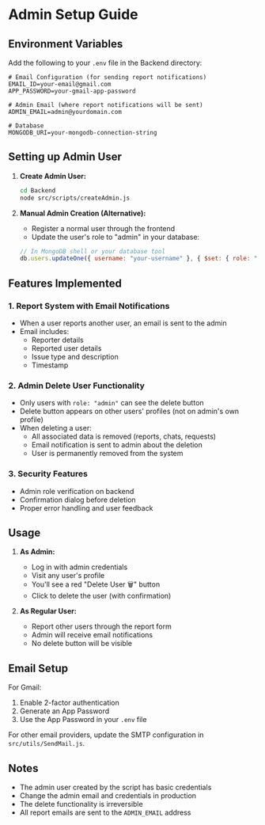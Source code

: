 # Admin Setup Guide

## Environment Variables

Add the following to your `.env` file in the Backend directory:

```env
# Email Configuration (for sending report notifications)
EMAIL_ID=your-email@gmail.com
APP_PASSWORD=your-gmail-app-password

# Admin Email (where report notifications will be sent)
ADMIN_EMAIL=admin@yourdomain.com

# Database
MONGODB_URI=your-mongodb-connection-string
```

## Setting up Admin User

1. **Create Admin User:**

   ```bash
   cd Backend
   node src/scripts/createAdmin.js
   ```

2. **Manual Admin Creation (Alternative):**
   - Register a normal user through the frontend
   - Update the user's role to "admin" in your database:
   ```javascript
   // In MongoDB shell or your database tool
   db.users.updateOne({ username: "your-username" }, { $set: { role: "admin" } });
   ```

## Features Implemented

### 1. Report System with Email Notifications

- When a user reports another user, an email is sent to the admin
- Email includes:
  - Reporter details
  - Reported user details
  - Issue type and description
  - Timestamp

### 2. Admin Delete User Functionality

- Only users with `role: "admin"` can see the delete button
- Delete button appears on other users' profiles (not on admin's own profile)
- When deleting a user:
  - All associated data is removed (reports, chats, requests)
  - Email notification is sent to admin about the deletion
  - User is permanently removed from the system

### 3. Security Features

- Admin role verification on backend
- Confirmation dialog before deletion
- Proper error handling and user feedback

## Usage

1. **As Admin:**

   - Log in with admin credentials
   - Visit any user's profile
   - You'll see a red "Delete User 🗑️" button
   - Click to delete the user (with confirmation)

2. **As Regular User:**
   - Report other users through the report form
   - Admin will receive email notifications
   - No delete button will be visible

## Email Setup

For Gmail:

1. Enable 2-factor authentication
2. Generate an App Password
3. Use the App Password in your `.env` file

For other email providers, update the SMTP configuration in `src/utils/SendMail.js`.

## Notes

- The admin user created by the script has basic credentials
- Change the admin email and credentials in production
- The delete functionality is irreversible
- All report emails are sent to the `ADMIN_EMAIL` address
